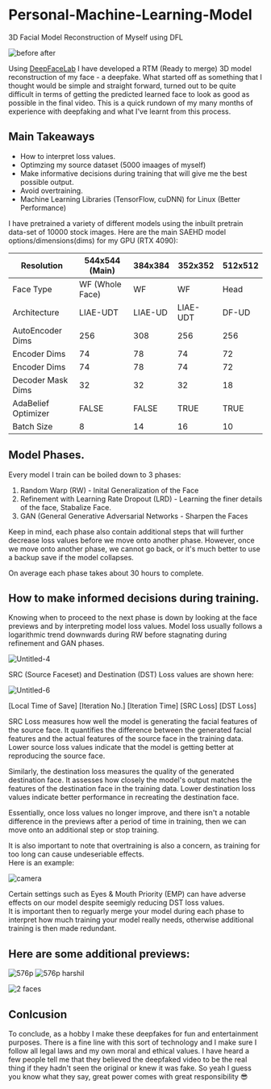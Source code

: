 # Personal-Machine-Learning-Model
3D Facial Model Reconstruction of Myself using DFL

![before after](https://github.com/AnchorBlueTop/Personal-Machine-Learning-Model/assets/98157644/da4c0d3a-ec5b-42d1-9350-9bee48c644a4)

Using [DeepFaceLab](https://github.com/iperov/DeepFaceLab) I have developed a RTM (Ready to merge) 3D model reconstruction of my face - a deepfake.
What started off as something that I thought would be simple and straight forward, turned out to be quite difficult in terms of getting the predicted learned face to look as good as possible in the final video. This is a quick rundown of my many months of experience with deepfaking and what I've learnt from this process.

## Main Takeaways

* How to interpret loss values.
* Optimzing my source dataset (5000 imaages of myself)
* Make informative decisions during training that will give me the best possible output.
* Avoid overtraining.
* Machine Learning Libraries (TensorFlow, cuDNN) for Linux (Better Performance)

I have pretrained a variety of different models using the inbuilt pretrain data-set of 10000 stock images. 
Here are the main SAEHD model options/dimensions(dims) for my GPU (RTX 4090):

| Resolution  | 544x544 (Main) | 384x384 | 352x352 | 512x512                                                   
| ------------- | ------------- | ------------- | ------------- | ------------- |          
| Face Type  | WF (Whole Face)  |  WF | WF | Head |      
| Architecture  | LIAE-UDT  | LIAE-UD  | LIAE-UDT | DF-UD |
| AutoEncoder Dims  | 256  | 308  | 256 | 256 | 
| Encoder Dims  | 74  | 78  | 74 | 72 | 
| Encoder Dims  | 74  | 78  | 74 | 72 |
| Decoder Mask Dims  | 32  | 32  | 32 | 18 |
| AdaBelief Optimizer   | FALSE  | FALSE  | TRUE | TRUE |
| Batch Size   | 8  | 14  | 16  | 10 |

## Model Phases.

Every model I train can be boiled down to 3 phases:
1. Random Warp (RW) - Inital Generalization of the Face
2. Refinement with Learning Rate Dropout (LRD) - Learning the finer details of the face, Stabalize Face.
3. GAN (General Generative Adversarial Networks - Sharpen the Faces

Keep in mind, each phase also contain additional steps that will further decrease loss values before we move onto another phase.
However, once we move onto another phase, we cannot go back, or it's much better to use a backup save if the model collapses.

On average each phase takes about 30 hours to complete. 

## How to make informed decisions during training.

Knowing when to proceed to the next phase is down by looking at the face previews and by interpreting model loss values.
Model loss usually follows a logarithmic trend downwards during RW before stagnating during refinement and GAN phases.

![Untitled-4](https://github.com/AnchorBlueTop/Personal-Machine-Learning-Model/assets/98157644/341e3a21-cd55-4cda-960c-3043a56717f4)

SRC (Source Faceset) and Destination (DST) Loss values are shown here:

![Untitled-6](https://github.com/AnchorBlueTop/Personal-Machine-Learning-Model/assets/98157644/5899a485-cdb6-47b1-bed6-be0a89458dfb)

[Local Time of Save] [Iteration No.] [Iteration Time] [SRC Loss] [DST Loss]

SRC Loss measures how well the model is generating the facial features of the source face. It quantifies the difference between the generated facial features and the actual features of the source face in the training data. Lower source loss values indicate that the model is getting better at reproducing the source face.

Similarly, the destination loss measures the quality of the generated destination face. It assesses how closely the model's output matches the features of the destination face in the training data. Lower destination loss values indicate better performance in recreating the destination face. 

Essentially, once loss values no longer improve, and there isn't a notable difference in the previews after a period of time in training, then we can move onto an additional step or stop training. 

It is also important to note that overtraining is also a concern, as training for too long can cause undeseriable effects.  
Here is an example:

![camera](https://github.com/AnchorBlueTop/Personal-Machine-Learning-Model/assets/98157644/4576c062-eb12-4e4b-959a-0a286dd1d453)


Certain settings such as Eyes & Mouth Priority (EMP) can have adverse effects on our model despite seemigly reducing DST loss values.  
It is important then to reguarly merge your model during each phase to interpret how much training your model really needs, otherwise additional training is then made redundant. 

## Here are some additional previews:

![576p](https://github.com/AnchorBlueTop/Personal-Machine-Learning-Model/assets/98157644/2026d10e-061a-4c12-96eb-2ca999f0be03)
![576p harshil](https://github.com/AnchorBlueTop/Personal-Machine-Learning-Model/assets/98157644/a7bb75a2-ec37-4460-8633-c591cd110d37)

![2 faces](https://github.com/AnchorBlueTop/Personal-Machine-Learning-Model/assets/98157644/6a97dd3d-abf4-4327-9a08-3c6412fedadb)

## Conlcusion
To conclude, as a hobby I make these deepfakes for fun and entertainment purposes. There is a fine line with this sort of technology and I make sure I follow all legal laws and
my own moral and ethical values. I have heard a few people tell me that they believed the deepfaked video to be the real thing if they hadn't seen the original or knew it was fake. So yeah I guess you know what they say, great power comes with great responsibility 😎







